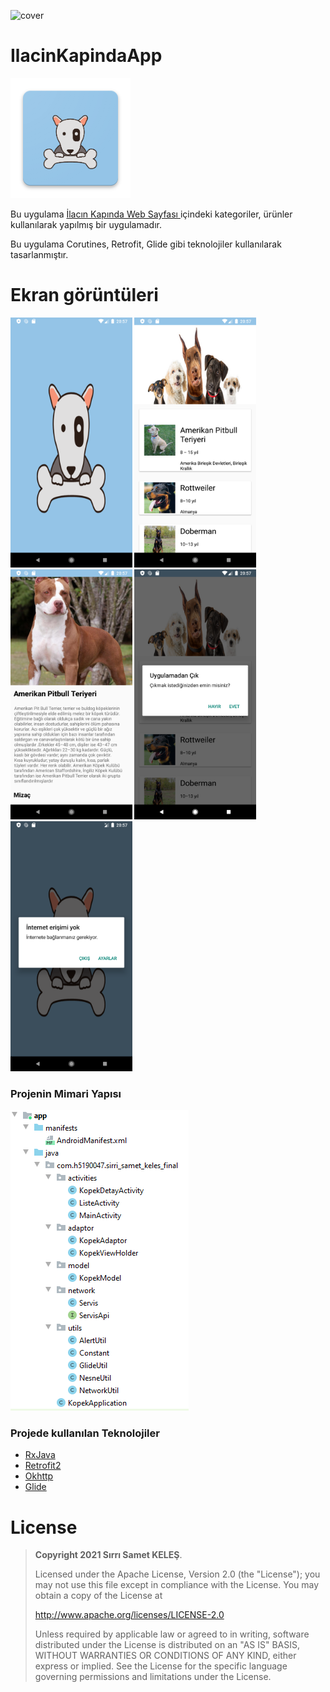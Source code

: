 ![cover](https://user-images.githubusercontent.com/61050690/122398161-48434b80-cf82-11eb-952d-4d74e7418fad.png)


# IlacinKapindaApp
![ic_launcher](https://raw.githubusercontent.com/Sirrisamet53/Android_Kopek_App/master/Photos/ic_launcher.png)

Bu uygulama <a href="http://ilacinkapinda.com/" target="_blank"> İlacın Kapında Web Sayfası </a> içindeki kategoriler, ürünler kullanılarak yapılmış bir uygulamadır.

Bu uygulama Corutines, Retrofit, Glide gibi teknolojiler kullanılarak tasarlanmıştır.


# Ekran görüntüleri
<p>
<img height= "400"  src="https://raw.githubusercontent.com/Sirrisamet53/Android_Kopek_App/master/Photos/ss1.png" />
<img height= "400"  src="https://raw.githubusercontent.com/Sirrisamet53/Android_Kopek_App/master/Photos/ss2.png" />
<img height= "400"  src="https://raw.githubusercontent.com/Sirrisamet53/Android_Kopek_App/master/Photos/ss3.png" />
<img height= "400"  src="https://raw.githubusercontent.com/Sirrisamet53/Android_Kopek_App/master/Photos/ss4.png" />
<img height= "400"  src="https://raw.githubusercontent.com/Sirrisamet53/Android_Kopek_App/master/Photos/ss5.png" />
</p>

### Projenin Mimari Yapısı
![cleansimplearch](https://raw.githubusercontent.com/Sirrisamet53/Android_Kopek_App/master/Photos/mimari%20paket.PNG)



### Projede kullanılan Teknolojiler
* [RxJava](https://github.com/ReactiveX/RxJava)
* [Retrofit2](https://github.com/square/retrofit)
* [Okhttp](https://github.com/square/okhttp)
* [Glide](https://github.com/bumptech/glide)

# License
> **Copyright 2021 Sırrı Samet KELEŞ**.
> 
> Licensed under the Apache License, Version 2.0 (the "License");
> you may not use this file except in compliance with the License.
> You may obtain a copy of the License at
> 
>    http://www.apache.org/licenses/LICENSE-2.0
> 
> Unless required by applicable law or agreed to in writing, software
> distributed under the License is distributed on an "AS IS" BASIS,
> WITHOUT WARRANTIES OR CONDITIONS OF ANY KIND, either express or implied.
> See the License for the specific language governing permissions and
> limitations under the License.
